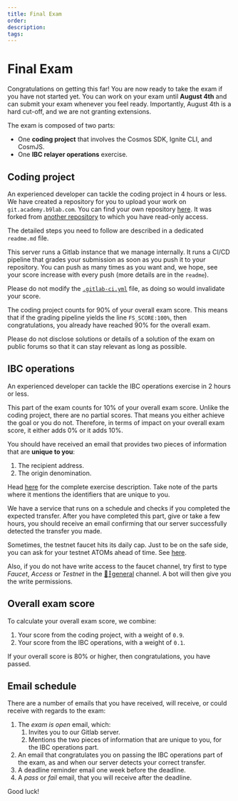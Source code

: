 ```yaml
---
title: Final Exam
order:
description:
tags:
---
```


# Final Exam

<!--

The Final Exam will be released on **Thursday, July 6th, 2023**.

-->

Congratulations on getting this far! You are now ready to take the exam if you have not started yet. You can work on your exam until **August 4th** and can submit your exam whenever you feel ready. Importantly, August 4th is a hard cut-off, and we are not granting extensions.

The exam is composed of two parts:

* One **coding project** that involves the Cosmos SDK, Ignite CLI, and CosmJS.
* One **IBC relayer operations** exercise.

## Coding project

An experienced developer can tackle the coding project in 4 hours or less. We have created a repository for you to upload your work on `git.academy.b9lab.com`. You can find your own repository [here](https://git.academy.b9lab.com/ida-p4-final-exam/student-projects). It was forked from [another repository](https://git.academy.b9lab.com/ida-p4-final-exam/exam-code) to which you have read-only access.

The detailed steps you need to follow are described in a dedicated `readme.md` file.

This server runs a Gitlab instance that we manage internally. It runs a CI/CD pipeline that grades your submission as soon as you push it to your repository. You can push as many times as you want and, we hope, see your score increase with every push (more details are in the `readme`).

Please do not modify the [`.gitlab-ci.yml`](https://git.academy.b9lab.com/ida-p4-final-exam/exam-code/-/blob/main/.gitlab-ci.yml) file, as doing so would invalidate your score.

The coding project counts for 90% of your overall exam score. This means that if the grading pipeline yields the line `FS_SCORE:100%`, then congratulations, you already have reached 90% for the overall exam.

Please do not disclose solutions or details of a solution of the exam on public forums so that it can stay relevant as long as possible.

## IBC operations

An experienced developer can tackle the IBC operations exercise in 2 hours or less.

This part of the exam counts for 10% of your overall exam score. Unlike the coding project, there are no partial scores. That means you either achieve the goal or you do not. Therefore, in terms of impact on your overall exam score, it either adds 0% or it adds 10%.

You should have received an email that provides two pieces of information that are **unique to you**:

1. The recipient address.
2. The origin denomination.

Head [here](https://git.academy.b9lab.com/ida-p4-final-exam/exam-ibc-operation/-/blob/main/exercise-description.md) for the complete exercise description. Take note of the parts where it mentions the identifiers that are unique to you.

We have a service that runs on a schedule and checks if you completed the expected transfer. After you have completed this part, give or take a few hours, you should receive an email confirming that our server successfully detected the transfer you made.

<HighlightBox type="tip">

Sometimes, the testnet faucet hits its daily cap. Just to be on the safe side, you can ask for your testnet ATOMs ahead of time. See [here](https://git.academy.b9lab.com/ida-p4-final-exam/exam-ibc-operation/-/blob/main/exercise-description.md).

Also, if you do not have write access to the faucet channel, try first to type _Faucet_, _Access_ or _Testnet_ in  the [⁠💬┇general](https://discord.com/channels/669268347736686612/928239045291679754) channel. A bot will then give you the write permissions.

</HighlightBox>

## Overall exam score

To calculate your overall exam score, we combine:

1. Your score from the coding project, with a weight of `0.9`.
2. Your score from the IBC operations, with a weight of `0.1`.

If your overall score is 80% or higher, then congratulations, you have passed.

## Email schedule

There are a number of emails that you have received, will receive, or could receive with regards to the exam:

1. The _exam is open_ email, which:
   1. Invites you to our Gitlab server.
   2. Mentions the two pieces of information that are unique to you, for the IBC operations part.
2. An email that congratulates you on passing the IBC operations part of the exam, as and when our server detects your correct transfer.
3. A deadline reminder email one week before the deadline.
4. A _pass_ or _fail_ email, that you will receive after the deadline.

Good luck!
